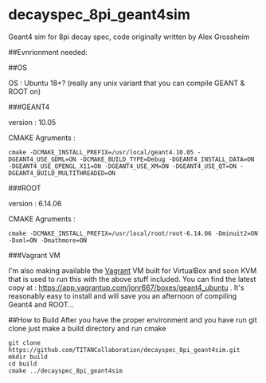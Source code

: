 # decayspec_8pi_geant4sim
Geant4 sim for 8pi decay spec, code originally written by Alex Grossheim

##Evnrionment needed:

##OS

OS : Ubuntu 18+? (really any unix variant that you can compile GEANT & ROOT on)

###GEANT4

version : 10.05

CMAKE Agruments :

```
cmake -DCMAKE_INSTALL_PREFIX=/usr/local/geant4.10.05 -DGEANT4_USE_GDML=ON -DCMAKE_BUILD_TYPE=Debug -DGEANT4_INSTALL_DATA=ON -DGEANT4_USE_OPENGL_X11=ON -DGEANT4_USE_XM=ON -DGEANT4_USE_QT=ON -DGEANT4_BUILD_MULTITHREADED=ON
```
###ROOT

version : 6.14.06

CMAKE Agruments :

```cmake -DCMAKE_INSTALL_PREFIX=/usr/local/root/root-6.14.06 -Dminuit2=ON -Dxml=ON -Dmathmore=ON```

###Vagrant VM

I'm also making available the [Vagrant](https://www.vagrantup.com/) VM built for VirtualBox and soon KVM that is used to run this with the above stuff included.  You can find the latest copy at : https://app.vagrantup.com/jonr667/boxes/geant4_ubuntu . It's reasonably easy to install and will save you an afternoon of compiling Geant4 and ROOT...

##How to Build
After you have the proper environment and you have run git clone just make a build directory and run cmake

```
git clone https://github.com/TITANCollaboration/decayspec_8pi_geant4sim.git
mkdir build
cd build
cmake ../decayspec_8pi_geant4sim
```